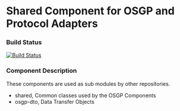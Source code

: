 # Shared Component for OSGP and Protocol Adapters

### Build Status

[![Build Status](http://54.77.62.182/job/OSGP_Shared_master/badge/icon?style=plastic)](http://54.77.62.182/job/OSGP_Shared_master/)

### Component Description

These components are used as sub modules by other repositories.

- shared, Common classes used by the OSGP Components
- osgp-dto, Data Transfer Objects
